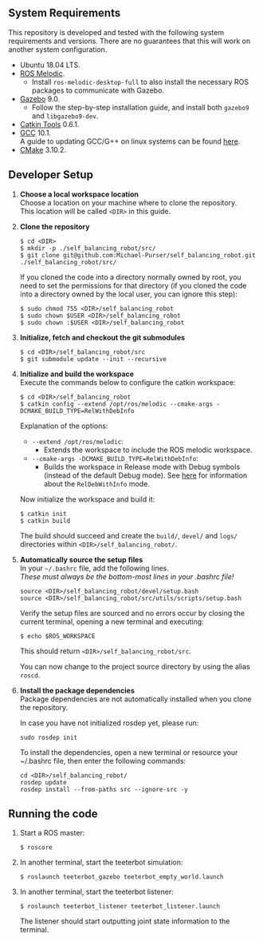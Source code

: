 ## System Requirements

This repository is developed and tested with the following system requirements and versions.
There are no guarantees that this will work on another system configuration.
 - Ubuntu 18.04 LTS.
 - [ROS Melodic](https://wiki.ros.org/melodic).
   - Install `ros-melodic-desktop-full` to also install the necessary ROS packages to communicate with Gazebo.
 - [Gazebo](http://www.gazebosim.org/tutorials?tut=install_ubuntu&cat=install) 9.0.
   - Follow the step-by-step installation guide, and install both `gazebo9` and `libgazebo9-dev`.
 - [Catkin Tools](https://catkin-tools.readthedocs.io/en/latest/installing.html) 0.6.1.
 - [GCC](https://gcc.gnu.org/releases.html) 10.1.<br>
   A guide to updating GCC/G++ on linux systems can be found [here](https://azrael.digipen.edu/~mmead/www/mg/update-compilers/index.html).
 - [CMake](https://cmake.org/) 3.10.2.


## Developer Setup

1. **Choose a local workspace location**<br>
   Choose a location on your machine where to clone the repository.<br>
   This location will be called `<DIR>` in this guide.

2. **Clone the repository**<br>
   ```
   $ cd <DIR>
   $ mkdir -p ./self_balancing_robot/src/
   $ git clone git@github.com:Michael-Purser/self_balancing_robot.git ./self_balancing_robot/src/
   ```

   If you cloned the code into a directory normally owned by root, you need to set the permissions for that directory (if you cloned the code into a directory owned by the local user, you can ignore this step):
   ```
   $ sudo chmod 755 <DIR>/self_balancing_robot
   $ sudo chown $USER <DIR>/self_balancing_robot
   $ sudo chown :$USER <DIR>/self_balancing_robot
   ```

3. **Initialize, fetch and checkout the git submodules**<br>
   ```
   $ cd <DIR>/self_balancing_robot/src
   $ git submodule update --init --recursive
   ```

4. **Initialize and build the workspace**<br>
   Execute the commands below to configure the catkin workspace:
   ```
   $ cd <DIR>/self_balancing_robot
   $ catkin config --extend /opt/ros/melodic --cmake-args -DCMAKE_BUILD_TYPE=RelWithDebInfo
   ```
   Explanation of the options:
    - `--extend /opt/ros/melodic`:
      - Extends the workspace to include the ROS melodic workspace.
    - `--cmake-args -DCMAKE_BUILD_TYPE=RelWithDebInfo`:
      - Builds the workspace in Release mode with Debug symbols (instead of the default Debug mode). See [here](https://cmake.org/pipermail/cmake/2001-October/002479.html) for information about the `RelDebWithInfo` mode.

   Now initialize the workspace and build it:
   ```
   $ catkin init
   $ catkin build
   ```
   The build should succeed and create the `build/`, `devel/` and `logs/` directories within `<DIR>/self_balancing_robot/`.

5. **Automatically source the setup files**<br>
   In your `~/.bashrc` file, add the following lines.<br>
   *These must always be the bottom-most lines in your .bashrc file!*
   ```
   source <DIR>/self_balancing_robot/devel/setup.bash
   source <DIR>/self_balancing_robot/src/utils/scripts/setup.bash
   ```

   Verify the setup files are sourced and no errors occur by closing the current terminal, opening a new terminal and executing:
   ```
   $ echo $ROS_WORKSPACE
   ```
   This should return `<DIR>/self_balancing_robot/src`.

   You can now change to the project source directory by using the alias `roscd`.

6. **Install the package dependencies**<br>
   Package dependencies are not automatically installed when you clone the repository.

   In case you have not initialized rosdep yet, please run:
   ```
   sudo rosdep init
   ```

   To install the dependencies, open a new terminal or resource your ~/.bashrc file, then enter the following commands:
   ```
   cd <DIR>/self_balancing_robot/
   rosdep update
   rosdep install --from-paths src --ignore-src -y
   ```

## Running the code

1. Start a ROS master:
   ```
   $ roscore
   ```

2. In another terminal, start the teeterbot simulation:
   ```
   $ roslaunch teeterbot_gazebo teeterbot_empty_world.launch
   ```

3. In another terminal, start the teeterbot listener:
   ```
   $ roslaunch teeterbot_listener teeterbot_listener.launch
   ```
   The listener should start outputting joint state information to the terminal.
